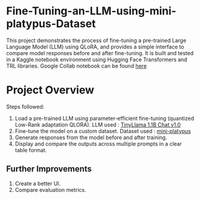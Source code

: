 # Fine-Tuning-an-LLM-using-mini-platypus-Dataset
This project demonstrates the process of fine-tuning a pre-trained Large Language Model (LLM) using QLoRA, and provides a simple interface to compare model responses before and after fine-tuning. It is built and tested in a Kaggle notebook environment using Hugging Face Transformers and  TRL libraries. Google Collab notebook can be found [here](https://colab.research.google.com/drive/1lKfJovB2zhcnSuQWWrVJGHxc4m71uX2D?usp=sharing) 

# Project Overview
Steps followed:
1. Load a pre-trained LLM using parameter-efficient fine-tuning (quantized Low-Rank adaptation QLORA). LLM used : [TinyLlama 1.1B Chat v1.0](https://huggingface.co/TinyLlama/TinyLlama-1.1B-Chat-v1.0)
2. Fine-tune the model on a custom dataset. Dataset used : [mini-platypus](https://huggingface.co/datasets/mlabonne/mini-platypus)
3. Generate responses from the model before and after training.
4. Display and compare the outputs across multiple prompts in a clear table format.

## Further Improvements 
1. Create a better UI.
2. Compare evaluation metrics.

